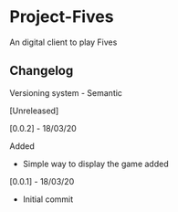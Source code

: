 # Project-Fives
An digital client to play Fives


## Changelog
Versioning system - Semantic

[Unreleased]

[0.0.2] - 18/03/20

Added
- Simple way to display the game added


[0.0.1] - 18/03/20

- Initial commit


